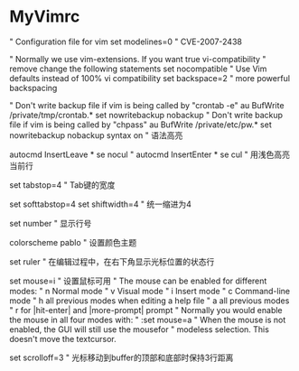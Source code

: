# MyVimrc

" Configuration file for vim
set modelines=0		" CVE-2007-2438

" Normally we use vim-extensions. If you want true vi-compatibility
" remove change the following statements
set nocompatible	" Use Vim defaults instead of 100% vi compatibility
set backspace=2		" more powerful backspacing

" Don't write backup file if vim is being called by "crontab -e"
au BufWrite /private/tmp/crontab.* set nowritebackup nobackup
" Don't write backup file if vim is being called by "chpass"
au BufWrite /private/etc/pw.* set nowritebackup nobackup
syntax on
" 语法高亮

autocmd InsertLeave * se nocul
" autocmd InsertEnter * se cul
" 用浅色高亮当前行

set tabstop=4
" Tab键的宽度

set softtabstop=4
set shiftwidth=4
"  统一缩进为4

set number
" 显示行号

colorscheme pablo
" 设置颜色主题

set ruler
" 在编辑过程中，在右下角显示光标位置的状态行

set mouse=i
" 设置鼠标可用
" The mouse can be enabled for different modes:
"               n      Normal mode
"               v      Visual mode
"               i       Insert mode
"               c      Command-line mode
"               h      all previous modes when editing a help file
"               a      all previous modes
"               r      for |hit-enter| and |more-prompt| prompt
" Normally you would enable the mouse in all four modes with:
"              :set mouse=a
" When the mouse is not enabled, the GUI will still use the mousefor
" modeless selection.  This doesn't move the textcursor.


set scrolloff=3
" 光标移动到buffer的顶部和底部时保持3行距离
